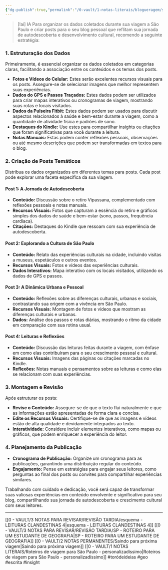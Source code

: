 ```yaml
---
{"dg-publish":true,"permalink":"/0-vault/1-notas-literais/blogueragem/serie-de-postagens-sobre-sao-paulo/","tags":["toródeideias","geo","escrita","insight"],"dgHomeLink":true,"dgShowLocalGraph":true,"dgShowFileTree":true,"dgEnableSearch":true}
---
```



> [!ai] IA
> Para organizar os dados coletados durante sua viagem a São Paulo e criar posts para o seu blog pessoal que reflitam sua jornada de autodescoberta e desenvolvimento cultural, recomendo a seguinte estratégia:

### 1. Estruturação dos Dados
Primeiramente, é essencial organizar os dados coletados em categorias claras, facilitando a associação entre os conteúdos e os temas dos posts.

- **Fotos e Vídeos do Celular:** Estes serão excelentes recursos visuais para os posts. Assegure-se de selecionar imagens que melhor representem suas experiências.
- **Dados do GPS e Passos Traçados:** Estes dados podem ser utilizados para criar mapas interativos ou cronogramas de viagem, mostrando suas rotas e locais visitados.
- **Dados da Pulseira Fitbit:** Estes dados podem ser usados para discutir aspectos relacionados à saúde e bem-estar durante a viagem, como a quantidade de atividade física e padrões de sono.
- **Destaques do Kindle:** Use estes para compartilhar insights ou citações que foram significativas para você durante a leitura.
- **Notas Manuais:** Estas podem conter reflexões pessoais, observações ou até mesmo descrições que podem ser transformadas em textos para o blog.

### 2. Criação de Posts Temáticos
Distribua os dados organizados em diferentes temas para posts. Cada post pode explorar uma faceta específica da sua viagem.

#### Post 1: A Jornada de Autodescoberta
- **Conteúdo:** Discussão sobre o retiro Vipassana, complementado com reflexões pessoais e notas manuais.
- **Recursos Visuais:** Fotos que capturam a essência do retiro e gráficos simples dos dados de saúde e bem-estar (sono, passos, frequência cardíaca).
- **Citações:** Destaques do Kindle que ressoam com sua experiência de autodescoberta.

#### Post 2: Explorando a Cultura de São Paulo
- **Conteúdo:** Relato das experiências culturais na cidade, incluindo visitas a museus, espetáculos e outros eventos.
- **Recursos Visuais:** Fotos e vídeos das experiências culturais.
- **Dados Interativos:** Mapa interativo com os locais visitados, utilizando os dados de GPS e passos.

#### Post 3: A Dinâmica Urbana e Pessoal
- **Conteúdo:** Reflexões sobre as diferenças culturais, urbanas e sociais, contrastando sua origem com a vivência em São Paulo.
- **Recursos Visuais:** Montagem de fotos e vídeos que mostram as diferenças culturais e urbanas.
- **Dados:** Análise dos passos e rotas diárias, mostrando o ritmo da cidade em comparação com sua rotina usual.

#### Post 4: Leituras e Reflexões
- **Conteúdo:** Discussão das leituras feitas durante a viagem, com ênfase em como elas contribuíram para o seu crescimento pessoal e cultural.
- **Recursos Visuais:** Imagens das páginas ou citações marcadas no Kindle.
- **Reflexões:** Notas manuais e pensamentos sobre as leituras e como elas se relacionam com suas experiências.

### 3. Montagem e Revisão
Após estruturar os posts:

- **Revise o Conteúdo:** Assegure-se de que o texto flui naturalmente e que as informações estão apresentadas de forma clara e concisa.
- **Edite os Recursos Visuais:** Certifique-se de que as imagens e vídeos estão de alta qualidade e devidamente integrados ao texto.
- **Interatividade:** Considere incluir elementos interativos, como mapas ou gráficos, que podem enriquecer a experiência do leitor.

### 4. Planejamento da Publicação
- **Cronograma de Publicação:** Organize um cronograma para as publicações, garantindo uma distribuição regular do conteúdo.
- **Engajamento:** Pense em estratégias para engajar seus leitores, como perguntas ao final dos posts ou convites para compartilhar experiências similares.

Trabalhando com cuidado e dedicação, você será capaz de transformar suas valiosas experiências em conteúdo envolvente e significativo para seu blog, compartilhando sua jornada de autodescoberta e crescimento cultural com seus leitores.

---
[[0 - VAULT/3 NOTAS PARA REVISAR/REVISÃO TARDIA/esquema - LEITURAS CLANDESTINAS 4\|esquema - LEITURAS CLANDESTINAS 4]]
[[0 - VAULT/3 NOTAS PARA REVISAR/REVISÃO TARDIA/SP - ROTEIRO PARA UM ESTUDANTE DE GEOGRAFIA\|SP - ROTEIRO PARA UM ESTUDANTE DE GEOGRAFIA]]
[[0 - VAULT/2 NOTAS PERMANENTES/Saindo para próxima viagem\|Saindo para próxima viagem]]
[[0 - VAULT/1 NOTAS LITERAIS/Roteiros de viagem para São Paulo - personalizadíssimo\|Roteiros de viagem para São Paulo - personalizadíssimo]]
#toródeideias #geo #escrita #insight
